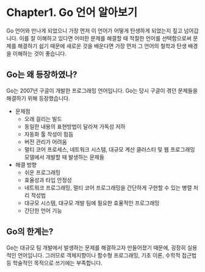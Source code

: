 # Chapter1. Go 언어 알아보기
Go 언어와 만나게 되었으니 가장 먼저 이 언어가 어떻게 탄생하게 되었는지 짚고 넘어갑니다.
이를 잘 이해하고 있다면 어떠한 문제를 해결할 때 적절한 언어를 선택함으로써 문제를 해결하기 쉽기 때문에 새로운 것을 배운다면 가장 먼저 그 언어의 철학과 탄생 배경을 이해하는 것이 좋습니다.

## Go는 왜 등장하였나?
Go는 2007년 구글이 개발한 프로그래밍 언어입니다. Go는 당시 구글이 겪던 문제들을 해결하기 위해 등장했습니다.
- 문제점
	- 오래 걸리는 빌드
	- 동일한 내용의 표현방법이 달라져 가독성 저하
	- 자동화 툴 작성이 힘듬
	- 버전 관리가 어려움
	- 멀티 코어 프로세스, 네트워크 시스템, 대규모 계산 클러스터 및 웹 프로그래밍 모델에서 개발할 때 발생하는 문제들
- 해결 방향
	- 쉬운 프로그래밍
	- 효율성과 타입 안정성
	- 네트워크 프로그래밍, 멀티 코어 프로그래밍을 간단하게 구현할 수 있는 병렬 처리 작성법
	- 대규모 시스템, 대규모 개발 팀에 필요한 효율적인 프로그래밍
	- 간단한 언어 기능

## Go의 한계는?
Go는 대규모 팀 개발에서 발생하는 문제를 해결하고자 만들어졌기 때문에, 굉장히 실용적인 언어입니다. 그러므로 객체지향이나 함수형 프로그래밍, 기초 이론, 수학적 접근법 등 학술적인 목적으로 쓰기에는 부족합니다.